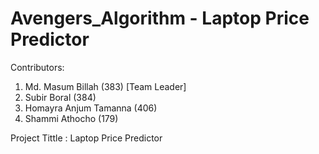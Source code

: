 # Avengers_Algorithm - Laptop Price Predictor

Contributors: 
1. Md. Masum Billah (383) [Team Leader]
2. Subir Boral (384)
3. Homayra Anjum Tamanna (406)
4. Shammi Athocho (179) 

Project Tittle : Laptop Price Predictor

